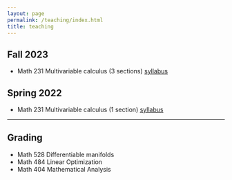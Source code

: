 ```yaml
---
layout: page
permalink: /teaching/index.html
title: teaching
---
```



## Fall 2023

- Math 231 Multivariable calculus (3 sections) [syllabus](https://kaichuan1998.github.io/file/231-Syllabus-2023.pdf)

## Spring 2022

- Math 231 Multivariable calculus (1 section) [syllabus](https://kaichuan1998.github.io/file/syllabus23sp.pdf)

---

## Grading

- Math 528 Differentiable manifolds 
- Math 484 Linear Optimization
- Math 404 Mathematical Analysis

